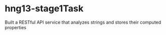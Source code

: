 # hng13-stage1Task
Built a RESTful API service that analyzes strings and stores their computed properties
